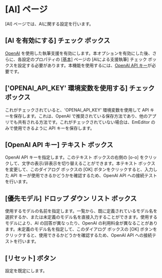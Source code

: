# \[AI\] ページ

\[AI\] ページでは、AIに関する設定を行います。

## \[AI を有効にする\] チェック ボックス

[OpenAI](https://openai.com/) を使用した執筆支援を有効にします。本オプションを有効にした後、さらに、各設定のプロパティの [\[基本\]](../../properties/general/index) ページの [AIによる支援執筆] チェック ボックスを設定する必要があります。本機能を使用するには、[OpenAI API キー](https://platform.openai.com/api-keys)が必要です。

## \['OPENAI_API_KEY' 環境変数を使用する\] チェック ボックス

これがチェックされていると、'OPENAI_API_KEY' 環境変数を使用して API キーを保存します。これは、OpenAI で推奨されている保存方法であり、他のアプリでも共有される方法です。これがチェックされていない場合は、EmEditor のみで使用できるように API キーを保存します。

## \[OpenAI API キー\] テキスト ボックス

OpenAI API キーを指定します。このテキスト ボックスの右側の [o-o] をクリックして、文字の表示/非表示を切り替えることができます。本テキスト ボックスを変更して、このダイアログ ボックスの [OK] ボタンをクリックすると、入力した API キーが使用できるかどうかを確認するため、OpenAI API への接続テストを行います。

## \[優先モデル\] ドロップ ダウン リスト ボックス

使用するモデルの名前を指定します。一覧から、既に定義されているモデル名を選択するか、または未定義のモデル名を直接入力することができます。使用するモデルにより、AI の回答が異なったり、OpenAI の利用料金が異なることがあります。未定義のモデル名を指定して、このダイアログ ボックスの [OK] ボタンをクリックすると、使用できるかどうかを確認するため、OpenAI API への接続テストを行います。

## \[リセット\] ボタン

設定を既定にします。

